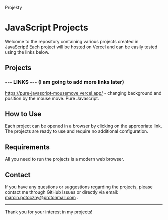 Projekty

# JavaScript Projects

Welcome to the repository containing various projects created in JavaScript! Each project will be hosted on Vercel and can be easily tested using the links below.

## Projects

### --- LINKS --- (I am going to add more links later)

https://pure-javascript-mousemove.vercel.app/ - changing background and position by the mouse move. Pure Javascript.

## How to Use

Each project can be opened in a browser by clicking on the appropriate link. The projects are ready to use and require no additional configuration.

## Requirements

All you need to run the projects is a modern web browser.

## Contact

If you have any questions or suggestions regarding the projects, please contact me through GitHub Issues or directly via email: marcin.potoczny@protonmail.com .

---

Thank you for your interest in my projects!
